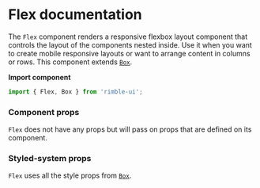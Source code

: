 # Flex documentation

The `Flex` component renders a responsive flexbox layout component that controls the layout of the components nested inside. Use it when you want to create mobile responsive layouts or want to arrange content in columns or rows. This component extends [`Box`](https://consensys.github.io/rimble-ui/?path=/story/Layout--Box--Documentation).

**Import component**

```jsx
import { Flex, Box } from 'rimble-ui';
```

<!-- STORY -->


### Component props

`Flex` does not have any props but will pass on props that are defined on its component.

### Styled-system props

`Flex` uses all the style props from [`Box`](https://consensys.github.io/rimble-ui/?path=/story/layout--box).
